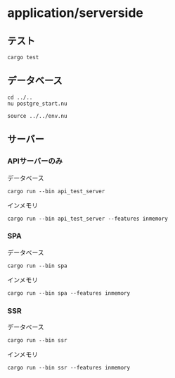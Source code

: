 # application/serverside
## テスト
```
cargo test
```

## データベース
```
cd ../..
nu postgre_start.nu
```

```
source ../../env.nu
```

## サーバー

### APIサーバーのみ
データベース
```
cargo run --bin api_test_server
```
インメモリ
```
cargo run --bin api_test_server --features inmemory
```

### SPA
データベース
```
cargo run --bin spa
```
インメモリ
```
cargo run --bin spa --features inmemory
```

### SSR
データベース
```
cargo run --bin ssr
```
インメモリ
```
cargo run --bin ssr --features inmemory
```